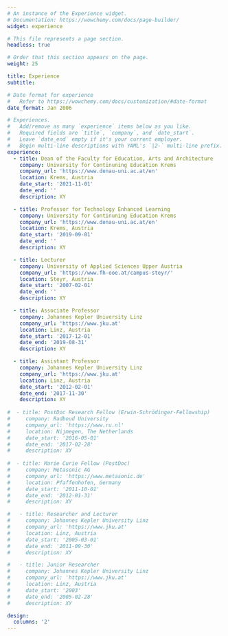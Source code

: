 ```yaml
---
# An instance of the Experience widget.
# Documentation: https://wowchemy.com/docs/page-builder/
widget: experience

# This file represents a page section.
headless: true

# Order that this section appears on the page.
weight: 25

title: Experience
subtitle:

# Date format for experience
#   Refer to https://wowchemy.com/docs/customization/#date-format
date_format: Jan 2006

# Experiences.
#   Add/remove as many `experience` items below as you like.
#   Required fields are `title`, `company`, and `date_start`.
#   Leave `date_end` empty if it's your current employer.
#   Begin multi-line descriptions with YAML's `|2-` multi-line prefix.
experience:
  - title: Dean of the Faculty for Education, Arts and Architecture
    company: University for Continuning Education Krems
    company_url: 'https://www.donau-uni.ac.at/en'
    location: Krems, Austria
    date_start: '2021-11-01'
    date_end: ''
    description: XY

  - title: Professor for Technology Enhanced Learning
    company: University for Continuning Education Krems
    company_url: 'https://www.donau-uni.ac.at/en'
    location: Krems, Austria
    date_start: '2019-09-01'
    date_end: ''
    description: XY

  - title: Lecturer
    company: University of Applied Sciences Upper Austria
    company_url: 'https://www.fh-ooe.at/campus-steyr/'
    location: Steyr, Austria
    date_start: '2007-02-01'
    date_end: ''
    description: XY

  - title: Associate Professor
    company: Johannes Kepler University Linz
    company_url: 'https://www.jku.at'
    location: Linz, Austria
    date_start: '2017-12-01'
    date_end: '2019-08-31'
    description: XY

  - title: Assistant Professor
    company: Johannes Kepler University Linz
    company_url: 'https://www.jku.at'
    location: Linz, Austria
    date_start: '2012-02-01'
    date_end: '2017-11-30'
    description: XY
 
#  - title: PostDoc Research Fellow (Erwin-Schrödinger-Fellowship)
#     company: Radboud University
#     company_url: 'https://www.ru.nl'
#     location: Nijmegen, The Netherlands
#     date_start: '2016-05-01'
#     date_end: '2017-02-28'
#     description: XY
 
#  - title: Marie Curie Fellow (PostDoc)
#     company: Metasonic AG
#     company_url: 'https://www.metasonic.de'
#     location: Pfaffenhofen, Germany
#     date_start: '2011-10-01'
#     date_end: '2012-01-31'
#     description: XY

#   - title: Researcher and Lecturer
#     company: Johannes Kepler University Linz
#     company_url: 'https://www.jku.at'
#     location: Linz, Austria
#     date_start: '2005-03-01'
#     date_end: '2011-09-30'
#     description: XY

#   - title: Junior Researcher
#     company: Johannes Kepler University Linz
#     company_url: 'https://www.jku.at'
#     location: Linz, Austria
#     date_start: '2003'
#     date_end: '2005-02-28'
#     description: XY

design:
  columns: '2'
---
```


